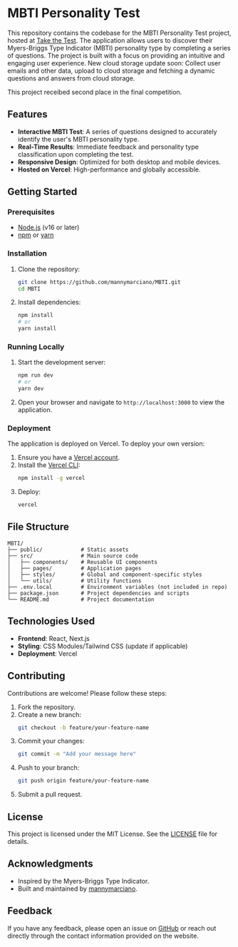 # MBTI Personality Test

This repository contains the codebase for the MBTI Personality Test project, hosted at [Take the Test](https://takethetest.vercel.app/). The application allows users to discover their Myers-Briggs Type Indicator (MBTI) personality type by completing a series of questions. The project is built with a focus on providing an intuitive and engaging user experience.
New cloud storage update soon: Collect user emails and other data, upload to cloud storage and fetching a dynamic questions and answers from cloud storage.

This project receibed second place in the final competition.

## Features
- **Interactive MBTI Test**: A series of questions designed to accurately identify the user's MBTI personality type.
- **Real-Time Results**: Immediate feedback and personality type classification upon completing the test.
- **Responsive Design**: Optimized for both desktop and mobile devices.
- **Hosted on Vercel**: High-performance and globally accessible.

## Getting Started

### Prerequisites
- [Node.js](https://nodejs.org/) (v16 or later)
- [npm](https://www.npmjs.com/) or [yarn](https://yarnpkg.com/)

### Installation
1. Clone the repository:
   ```bash
   git clone https://github.com/mannymarciano/MBTI.git
   cd MBTI
   ```
2. Install dependencies:
   ```bash
   npm install
   # or
   yarn install
   ```

### Running Locally
1. Start the development server:
   ```bash
   npm run dev
   # or
   yarn dev
   ```
2. Open your browser and navigate to `http://localhost:3000` to view the application.

### Deployment
The application is deployed on Vercel. To deploy your own version:
1. Ensure you have a [Vercel account](https://vercel.com/).
2. Install the [Vercel CLI](https://vercel.com/cli):
   ```bash
   npm install -g vercel
   ```
3. Deploy:
   ```bash
   vercel
   ```

## File Structure
```
MBTI/
├── public/            # Static assets
├── src/               # Main source code
│   ├── components/    # Reusable UI components
│   ├── pages/         # Application pages
│   ├── styles/        # Global and component-specific styles
│   └── utils/         # Utility functions
├── .env.local         # Environment variables (not included in repo)
├── package.json       # Project dependencies and scripts
└── README.md          # Project documentation
```

## Technologies Used
- **Frontend**: React, Next.js
- **Styling**: CSS Modules/Tailwind CSS (update if applicable)
- **Deployment**: Vercel

## Contributing
Contributions are welcome! Please follow these steps:
1. Fork the repository.
2. Create a new branch:
   ```bash
   git checkout -b feature/your-feature-name
   ```
3. Commit your changes:
   ```bash
   git commit -m "Add your message here"
   ```
4. Push to your branch:
   ```bash
   git push origin feature/your-feature-name
   ```
5. Submit a pull request.

## License
This project is licensed under the MIT License. See the [LICENSE](LICENSE) file for details.

## Acknowledgments
- Inspired by the Myers-Briggs Type Indicator.
- Built and maintained by [mannymarciano](https://github.com/mannymarciano).

## Feedback
If you have any feedback, please open an issue on [GitHub](https://github.com/mannymarciano/MBTI/issues) or reach out directly through the contact information provided on the website.

